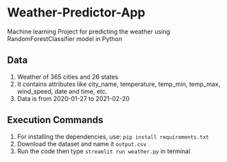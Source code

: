 # Weather-Predictor-App
Machine learning Project for predicting the weather using RandomForestClassifier model in Python

## Data
1. Weather of 365 cities and 26 states
2. It contains attributes like city_name, temperature, temp_min, temp_max, wind_speed, date and time, etc.
3. Data is from 2020-01-27 to 2021-02-20

## Execution Commands
1. For installing the dependencies, use: `pip install requirements.txt`
2. Download the dataset and name it `output.csv`
3. Run the code then type `streamlit run weather.py` in terminal
